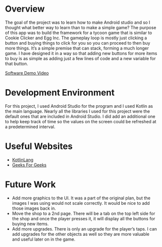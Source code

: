 # Overview

The goal of the project was to learn how to make Android studio and so I thought what better way to learn than to make a simple game? The purpose of this app was to build the framework for a tycoon game that is similar to Cookie Clicker and Egg Inc. The gameplay loop is mostly just clicking a button and buying things to click for you so you can proceed to then buy more things. It’s a simple premise that can stack, forming a much longer game. I have designed it in a way so that adding new buttons for more items to buy is as simple as adding just a few lines of code and a new variable for that button. 

[Software Demo Video](http://youtube.link.goes.here)

# Development Environment

For this project, I used Android Studio for the program and I used Kotlin as the main language. Nearly all the libraries I used for this project were the default ones that are included in Android Studio. I did add an additional one to help keep track of time so the values on the screen could be refreshed at a predetermined interval. 

# Useful Websites

* [KotlinLang](https://kotlinlang.org/)
* [Geeks For Geeks](https://www.geeksforgeeks.org/)

# Future Work

* Add more graphics to the UI. It was a part of the original plan, but the images I was using would not scale correctly. It would be nice to add those images back in.
* Move the shop to a 2nd page. There will be a tab on the top left side for the shop and once the player presses it, it will display all the buttons for buying new items.
* Add more upgrades. There is only an upgrade for the player’s taps. I can add upgrades for the other objects as well so they are more valuable and useful later on in the game.
